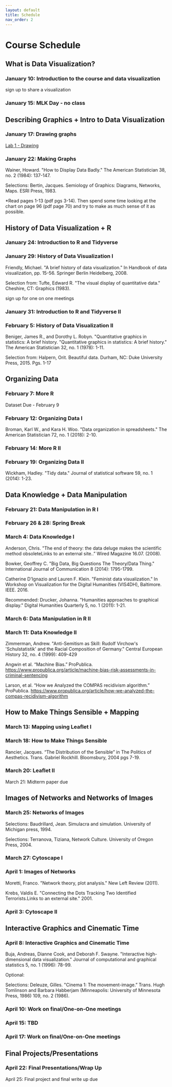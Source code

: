 ```yaml
---
layout: default
title: Schedule
nav_order: 2
---
```


# Course Schedule

## What is Data Visualization?

### January 10: Introduction to the course and data visualization

sign up to share a visualization

### January 15: MLK Day - no class

## Describing Graphics + Intro to Data Visualization

### January 17: Drawing graphs
[Lab 1 - Drawing](labs/labs/lab1.html)

### January 22: Making Graphs

Wainer, Howard. "How to Display Data Badly." The American Statistician 38, no. 2 (1984): 137-147.

Selections: Bertin, Jacques. Semiology of Graphics: Diagrams, Networks, Maps. ESRI Press, 1983.

*Read pages 1-13 (pdf pgs 3-14). Then spend some time looking at the chart on page 96 (pdf page 70) and try to make as much sense of it as possible.

## History of Data Visualization + R

### January 24: Introduction to R and Tidyverse

### January 29: History of Data Visualization I
Friendly, Michael. "A brief history of data visualization." In Handbook of data visualization, pp. 15-56. Springer Berlin Heidelberg, 2008.

Selection from: Tufte, Edward R. "The visual display of quantitative data." Cheshire, CT: Graphics (1983).

sign up for one on one meetings

### January 31: Introduction to R and Tidyverse II

### February 5: History of Data Visualization II
Beniger, James R., and Dorothy L. Robyn. "Quantitative graphics in statistics: A brief history. "Quantitative graphics in statistics: A brief history." The American Statistician 32, no. 1 (1978): 1-11.

Selection from: Halpern, Orit. Beautiful data.  Durham, NC: Duke University Press, 2015. Pgs. 1-17

## Organizing Data

### February 7: More R

Dataset Due - February 9

### February 12:  Organizing Data I
Broman, Karl W., and Kara H. Woo. "Data organization in spreadsheets." The American Statistician 72, no. 1 (2018): 2-10.

### February 14: More R II

### February 19: Organizing Data II
Wickham, Hadley. "Tidy data." Journal of statistical software 59, no. 1 (2014): 1-23.

## Data Knowledge + Data Manipulation

### February 21: Data Manipulation in R I

### February 26 & 28: Spring Break

### March 4: Data Knowledge I
Anderson, Chris. "The end of theory: the data deluge makes the scientific method obsoleteLinks to an external site..” Wired Magazine 16.07. (2008).

Bowker, Geoffrey C. "Big Data, Big Questions The Theory/Data Thing." International Journal of Communication 8 (2014): 1795-1799.

Catherine D'Ignazio and Lauren F. Klein. "Feminist data visualization." In Workshop on Visualization for the Digital Humanities (VIS4DH), Baltimore. IEEE. 2016.

Recommended: Drucker, Johanna. "Humanities approaches to graphical display." Digital Humanities Quarterly 5, no. 1 (2011): 1-21.

### March 6: Data Manipulation in R II

### March 11: Data Knowledge II
Zimmerman, Andrew. "Anti-Semitism as Skill: Rudolf Virchow's 'Schulstatistik' and the Racial Composition of Germany." Central European History 32, no. 4 (1999): 409-429

Angwin et al. “Machine Bias.” ProPublica. https://www.propublica.org/article/machine-bias-risk-assessments-in-criminal-sentencing

Larson, et al. “How we Analyzed the COMPAS recidivism algorithm.” ProPublica. https://www.propublica.org/article/how-we-analyzed-the-compas-recidivism-algorithm

## How to Make Things Sensible + Mapping

### March 13: Mapping using Leaflet I

### March 18:  How to Make Things Sensible
Rancier, Jacques. “The Distribution of the Sensible” in The Politics of Aesthetics. Trans. Gabriel Rockhill. Bloomsbury, 2004 pgs 7-19.

### March 20: Leaflet II

March 21: Midterm paper due


## Images of Networks and Networks of Images

### March 25: Networks of Images
Selections: Baudrillard, Jean. Simulacra and simulation. University of Michigan press, 1994.

Selections: Terranova, Tiziana, Network Culture. University of Oregon Press, 2004.

### March 27: Cytoscape I

### April 1: Images of Networks
Moretti, Franco. "Network theory, plot analysis." New Left Review (2011).

Krebs, Valdis E. "Connecting the Dots Tracking Two Identified Terrorists.Links to an external site." 2001.

### April 3: Cytoscape II

## Interactive Graphics and Cinematic Time

### April 8: Interactive Graphics and Cinematic Time
Buja, Andreas, Dianne Cook, and Deborah F. Swayne. "Interactive high-dimensional data visualization." Journal of computational and graphical statistics 5, no. 1 (1996): 78-99.

Optional:

Selections: Deleuze, Gilles. "Cinema 1: The movement-image.” Trans. Hugh Tomlinson and Barbara Habberjam (Minneapolis: University of Minnesota Press, 1986) 109, no. 2 (1986).

### April  10: Work on final/One-on-One meetings 

### April 15: TBD

### April 17: Work on final/One-on-One meetings

## Final Projects/Presentations

### April 22: Final Presentations/Wrap Up

April 25: Final project and final write up due
